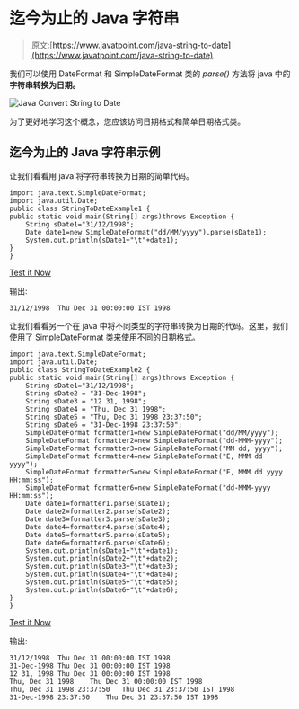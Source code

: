 # 迄今为止的 Java 字符串

> 原文:[https://www.javatpoint.com/java-string-to-date](https://www.javatpoint.com/java-string-to-date)

我们可以使用 DateFormat 和 SimpleDateFormat 类的 *parse()* 方法将 java 中的**字符串转换为日期。**

![Java Convert String to Date](../Images/b3709c99b0ed0aec2259e0d11c8e2442.png)

为了更好地学习这个概念，您应该访问日期格式和简单日期格式类。

## 迄今为止的 Java 字符串示例

让我们看看用 java 将字符串转换为日期的简单代码。

```
import java.text.SimpleDateFormat;
import java.util.Date;
public class StringToDateExample1 {
public static void main(String[] args)throws Exception {
	String sDate1="31/12/1998";
	Date date1=new SimpleDateFormat("dd/MM/yyyy").parse(sDate1);
	System.out.println(sDate1+"\t"+date1);
}
}

```

[Test it Now](https://compiler.javatpoint.com/opr/test.jsp?filename=StringToDateExample1)

输出:

```
31/12/1998	Thu Dec 31 00:00:00 IST 1998

```

让我们看看另一个在 java 中将不同类型的字符串转换为日期的代码。这里，我们使用了 SimpleDateFormat 类来使用不同的日期格式。

```
import java.text.SimpleDateFormat;
import java.util.Date;
public class StringToDateExample2 {
public static void main(String[] args)throws Exception {
	String sDate1="31/12/1998";
    String sDate2 = "31-Dec-1998";
    String sDate3 = "12 31, 1998";
    String sDate4 = "Thu, Dec 31 1998";
    String sDate5 = "Thu, Dec 31 1998 23:37:50";
    String sDate6 = "31-Dec-1998 23:37:50";
    SimpleDateFormat formatter1=new SimpleDateFormat("dd/MM/yyyy");
    SimpleDateFormat formatter2=new SimpleDateFormat("dd-MMM-yyyy");
    SimpleDateFormat formatter3=new SimpleDateFormat("MM dd, yyyy");
    SimpleDateFormat formatter4=new SimpleDateFormat("E, MMM dd yyyy");
    SimpleDateFormat formatter5=new SimpleDateFormat("E, MMM dd yyyy HH:mm:ss");
    SimpleDateFormat formatter6=new SimpleDateFormat("dd-MMM-yyyy HH:mm:ss");
    Date date1=formatter1.parse(sDate1);
    Date date2=formatter2.parse(sDate2);
    Date date3=formatter3.parse(sDate3);
    Date date4=formatter4.parse(sDate4);
    Date date5=formatter5.parse(sDate5);
    Date date6=formatter6.parse(sDate6);
	System.out.println(sDate1+"\t"+date1);
	System.out.println(sDate2+"\t"+date2);
	System.out.println(sDate3+"\t"+date3);
	System.out.println(sDate4+"\t"+date4);
	System.out.println(sDate5+"\t"+date5);
	System.out.println(sDate6+"\t"+date6);
}
}

```

[Test it Now](https://compiler.javatpoint.com/opr/test.jsp?filename=StringToDateExample2)

输出:

```
31/12/1998	Thu Dec 31 00:00:00 IST 1998
31-Dec-1998	Thu Dec 31 00:00:00 IST 1998
12 31, 1998	Thu Dec 31 00:00:00 IST 1998
Thu, Dec 31 1998	Thu Dec 31 00:00:00 IST 1998
Thu, Dec 31 1998 23:37:50	Thu Dec 31 23:37:50 IST 1998
31-Dec-1998 23:37:50	Thu Dec 31 23:37:50 IST 1998

```